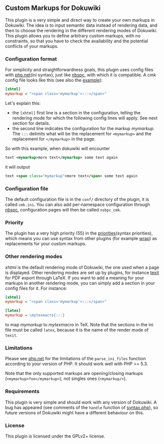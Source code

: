 ## Custom Markups for Dokuwiki

This plugin is a very simple and direct way to create your own markups in Dokuwiki. The idea is to input semantic data instead of rendering data, and then to choose the rendering in the different rendering modes of Dokuwiki. This plugin allows you to define arbitrary custom markups, with no constraints, so that you have to check the availability and the potential conflicts of your markups.

### Configuration format

For simplicity and straightforwardness goals, this plugin uses config files with [php.net](ini syntax), just like [nbspc], with which it is compatible.
A cmk config file looks like this (see also the [example](example)):

```ini
[xhtml]
mymarkup = "<span class='mymarkup'>:::</span>"
```

Let's explain this:
 * the `[xhtml]` first line is a section in the configuration, telling the rendering mode for which the following config lines will apply. See next section for details.
 * the second line indicates the configuration for the markup *mymarkup*. The `:::` delimits what will be the replacement for `<mymarkup>` and the replacement for `</mymarkup>` in the page.

So with this example, when dokuwiki will encounter

```xml
text <mymarkup>more text</mymarkup> some text again
```

it will output

```xml
text <span class="mymarkup">more text</span> some text again
```

### Configuration file

The default configuration file is in the `conf/` directory of the plugin, it is called `cmk.ini`. You can also add per-namespace configuration through [nbspc], configuration pages will then be called `nsbpc_cmk`.

### Priority

The plugin has a very high priority (55) in the [priorities](syntax priorities), which means you can use syntax from other plugins (for example [wrap]) as replacements for your custom markups.

### Other rendering modes

*xhtml* is the default rendering mode of Dokuwiki, the one used when a page is displayed. Other rendering modes are set up by plugins, for instance [texit] for PDF export through LaTeX. If you want to add a meaning for your markups in another rendering mode, you can simply add a section in your config files for it. For instance:

```ini
[xhtml]
mymarkup = "<span class='mymarkup'>:::</span>"

[latex]
mymarkup = \mytexmacro{:::}
```

to map *mymarkup* to *mytexmacro* in TeX. Note that the sections in the ini file must be called `latex`, because it is the name of the render mode of `texit`.

### Limitations

Please see [php.net] for the limitations of the `parse_ini_files` function according to your version of PHP. It should work well with PHP >= 5.3.

Note that the only supported markups are opening/closing markups (`<mymarkup>foo</mymarkup>`), not singles ones (`<mymarkup/>`).

### Requirements

This plugin is very simple and should work with any version of Dokuwiki. A bug has appeared (see comments of the `handle` function of [syntax.php]), so future versions of Dokuwiki might have a different behaviour on this.

### License

This plugin is licensed under the GPLv2+ license.

[php.net]: http://php.net/manual/fr/function.parse-ini-file.php
[nbspc]: https://github.com/eroux/dokuwiki-plugin-cmk
[texit]: https://github.com/eroux/dokuwiki-plugin-dokutexit
[priorities]:https://www.dokuwiki.org/devel:parser:getsort_list
[wrap]:https://www.dokuwiki.org/plugin:wrap
[syntax.php]:https://github.com/eroux/dokuwiki-plugin-cmk/blob/master/syntax.php
